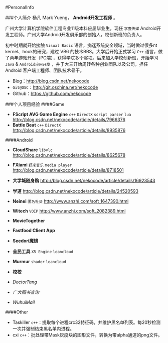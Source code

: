 #PersonalInfo

###个人简介
杨凡 Mark Yueng， **Android开发工程师** 。

广州大学计算机学院软件工程专业11级本科应届毕业生，现任 `学壹传媒` Android开发工程师。广州大学Android开发俱乐部的创始人，校创新班的负责人。

初中时期就开始接触 `Visual Basic` 语言，痴迷系统安全领域，当时做过很多nt kernel、hook的研究，建过 VB6 的技术BBS。大学后开始正式学习 `C++` 语言，做了两年游戏开发（PC端），获得学院多个奖项。后来加入学校创新班，开始学习 `Java` & `Android应用开发` ，并于大三开始周转各种创业团队以及公司，担任 Android 客户端工程师、团队技术骨干。

- Blog：http://blog.csdn.net/nekocode 
- `Git@OSC`：http://git.oschina.net/nekocode 
- Github：https://github.com/nekocode 


###个人项目经验
####Game
- **FScript AVG Game Engine** `c++` `DirectX` `script parser` `lua`  
 http://blog.csdn.net/nekocode/article/details/7966376
- **Battle Beat** `c++` `DirectX`
 http://blog.csdn.net/nekocode/article/details/8935876

####Android
- **CloudShare** `libvlc`
 http://blog.csdn.net/nekocode/article/details/8625678
- **FXiami** `虾米音乐` `media player`
 http://blog.csdn.net/nekocode/article/details/8718501
- **大学城随身购**
 http://blog.csdn.net/nekocode/article/details/16923543
- **学道**
 http://blog.csdn.net/nekocode/article/details/24520593
- **Neinei** `匿名社交`
 http://www.anzhi.com/soft_1647390.html
- **Witech** `VOIP`
 http://www.anzhi.com/soft_2082389.html
- **MovieTogether**
- **Fastfood Client App**
- **Seedori魔镜**
- **全民工具** `X5 Engine` `leancloud`
- **Murmur** `shader` `leancloud`
- **校校**


- *DoctorTang*
- *广大图书查询*
- *WuhuiMail*



####Other
- Taskiller `c++`：提取每个进程crc32特征码，并维护黑名单列表。每20秒检测一次并强制结束黑名单内进程。
- cxi `c++`：批处理带Mask灰度块的图形文件，转换为带alpha通道的png文件。


